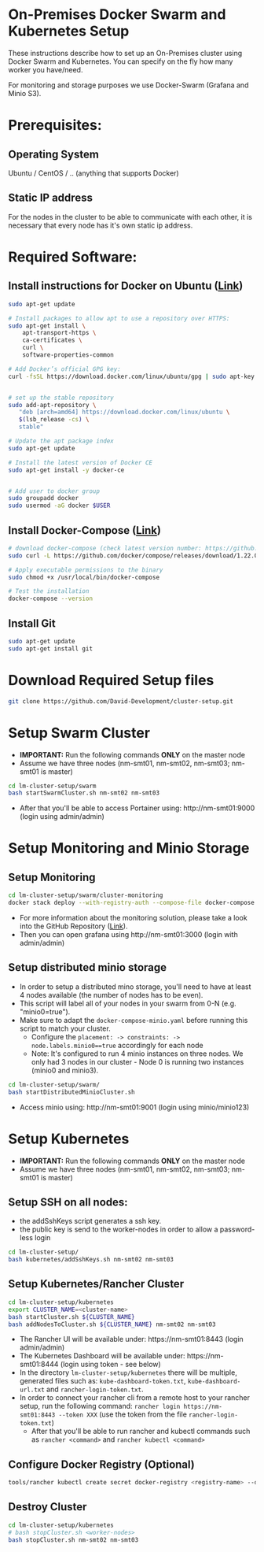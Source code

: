 # On-Premises Docker Swarm and Kubernetes Setup

These instructions describe how to set up an On-Premises cluster using Docker Swarm and Kubernetes. You can specify on the fly how many worker you have/need.

For monitoring and storage purposes we use Docker-Swarm (Grafana and Minio S3).


# Prerequisites:

## Operating System
Ubuntu / CentOS / .. (anything that supports Docker)


## Static IP address
For the nodes in the cluster to be able to communicate with each other, it is necessary that every node has it's own static ip address.


# Required Software:

## Install instructions for Docker on Ubuntu ([Link]((https://docs.docker.com/install/linux/docker-ce/ubuntu/)))

```sh
sudo apt-get update

# Install packages to allow apt to use a repository over HTTPS:
sudo apt-get install \
    apt-transport-https \
    ca-certificates \
    curl \
    software-properties-common

# Add Docker’s official GPG key:
curl -fsSL https://download.docker.com/linux/ubuntu/gpg | sudo apt-key add -


# set up the stable repository
sudo add-apt-repository \
   "deb [arch=amd64] https://download.docker.com/linux/ubuntu \
   $(lsb_release -cs) \
   stable"

# Update the apt package index
sudo apt-get update

# Install the latest version of Docker CE
sudo apt-get install -y docker-ce


# Add user to docker group
sudo groupadd docker
sudo usermod -aG docker $USER
```

## Install Docker-Compose ([Link](https://docs.docker.com/compose/install/))

```sh
# download docker-compose (check latest version number: https://github.com/docker/compose/releases)
sudo curl -L https://github.com/docker/compose/releases/download/1.22.0/docker-compose-$(uname -s)-$(uname -m) -o /usr/local/bin/docker-compose

# Apply executable permissions to the binary
sudo chmod +x /usr/local/bin/docker-compose

# Test the installation
docker-compose --version
```


## Install Git

```sh
sudo apt-get update
sudo apt-get install git
```

# Download Required Setup files

```bash
git clone https://github.com/David-Development/cluster-setup.git
```

# Setup Swarm Cluster

- **IMPORTANT:** Run the following commands **ONLY** on the master node
- Assume we have three nodes (nm-smt01, nm-smt02, nm-smt03; nm-smt01 is master)

```bash
cd lm-cluster-setup/swarm
bash startSwarmCluster.sh nm-smt02 nm-smt03
```

- After that you'll be able to access Portainer using: http://nm-smt01:9000 (login using admin/admin)


# Setup Monitoring and Minio Storage

## Setup Monitoring

```bash
cd lm-cluster-setup/swarm/cluster-monitoring
docker stack deploy --with-registry-auth --compose-file docker-compose.yml cluster-monitor
```

- For more information about the monitoring solution, please take a look into the GitHub Repository ([Link](https://github.com/David-Development/collectd-influxdb-grafana-docker)).
- Then you can open grafana using http://nm-smt01:3000 (login with admin/admin)


## Setup distributed minio storage

- In order to setup a distributed mino storage, you'll need to have at least 4 nodes available (the number of nodes has to be even).
- This script will label all of your nodes in your swarm from 0-N (e.g. "minio0=true").
- Make sure to adapt the `docker-compose-minio.yaml` before running this script to match your cluster.
  - Configure the `placement: -> constraints: -> node.labels.minio0==true` accordingly for each node
  - Note: It's configured to run 4 minio instances on three nodes. We only had 3 nodes in our cluster - Node 0 is running two instances (minio0 and minio3).


```bash
cd lm-cluster-setup/swarm/
bash startDistributedMinioCluster.sh
```

- Access minio using: http://nm-smt01:9001 (login using minio/minio123)



# Setup Kubernetes

- **IMPORTANT:** Run the following commands **ONLY** on the master node
- Assume we have three nodes (nm-smt01, nm-smt02, nm-smt03; nm-smt01 is master)

## Setup SSH on all nodes:

- the addSshKeys script generates a ssh key.
- the public key is send to the worker-nodes in order to allow a password-less login

```bash
cd lm-cluster-setup/
bash kubernetes/addSshKeys.sh nm-smt02 nm-smt03
```

## Setup Kubernetes/Rancher Cluster

```bash
cd lm-cluster-setup/kubernetes
export CLUSTER_NAME=<cluster-name>
bash startCluster.sh ${CLUSTER_NAME}
bash addNodesToCluster.sh ${CLUSTER_NAME} nm-smt02 nm-smt03
```

- The Rancher UI will be available under: https://nm-smt01:8443 (login admin/admin)
- The Kubernetes Dashboard will be available under: https://nm-smt01:8444 (login using token - see below)
- In the directory `lm-cluster-setup/kubernetes` there will be multiple, generated files such as: `kube-dashboard-token.txt`, `kube-dashboard-url.txt` and `rancher-login-token.txt`. 
- In order to connect your rancher cli from a remote host to your rancher setup, run the following command: `rancher login https://nm-smt01:8443 --token XXX` (use the token from the file `rancher-login-token.txt`)
  - After that you'll be able to run rancher and kubectl commands such as `rancher <command>` and `rancher kubectl <command>`


## Configure Docker Registry (Optional)

```bash
tools/rancher kubectl create secret docker-registry <registry-name> --docker-server=<registry.myhost.de> --docker-username=<my-username> --docker-password="<my-password>" --docker-email=<email>
```

## Destroy Cluster

```bash
cd lm-cluster-setup/kubernetes
# bash stopCluster.sh <worker-nodes>
bash stopCluster.sh nm-smt02 nm-smt03
```

